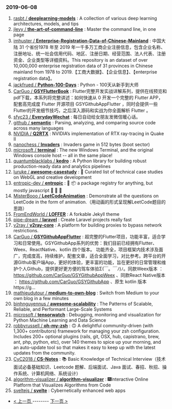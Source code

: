 ### 2019-06-08 
1. [rasbt / **deeplearning-models**](https://github.com/rasbt/deeplearning-models) : A collection of various deep learning architectures, models, and tips
1. [jlevy / **the-art-of-command-line**](https://github.com/jlevy/the-art-of-command-line) : Master the command line, in one page
1. [imhuster / **Enterprise-Registration-Data-of-Chinese-Mainland**](https://github.com/imhuster/Enterprise-Registration-Data-of-Chinese-Mainland) : 中国大陆 31 个省份1978 年至 2019 年一千多万工商企业注册信息，包含企业名称、注册地址、统一社会信用代码、地区、注册日期、经营范围、法人代表、注册资金、企业类型等详细资料。This repository is an dataset of over 10,000,000 enterprise registration data of 31 provinces in Chinese mainland from 1978 to 2019.【工商大数据】、【企业信息】、【enterprise registration data】。
1. [jackfrued / **Python-100-Days**](https://github.com/jackfrued/Python-100-Days) : Python - 100天从新手到大师
1. [CarGuo / **GSYFlutterBook**](https://github.com/CarGuo/GSYFlutterBook) : Flutter完整开发实战详解系列，提供在线预览和pdf下载，本系列将完整讲述：如何快速从 0 开发一个完整的 Flutter APP，配套高完成度 Flutter 开源项目 GSYGithubAppFlutter ，同时会提供一些Flutter的开发细节技巧，之后深入源码和实战为你全面解析 Flutter 。
1. [sfyc23 / **EverydayWechat**](https://github.com/sfyc23/EverydayWechat) : 每日自动给女朋友发微信暖心话。
1. [github / **semantic**](https://github.com/github/semantic) : Parsing, analyzing, and comparing source code across many languages
1. [NVIDIA / **Q2RTX**](https://github.com/NVIDIA/Q2RTX) : NVIDIA’s implementation of RTX ray-tracing in Quake II
1. [nanochess / **Invaders**](https://github.com/nanochess/Invaders) : Invaders game in 512 bytes (boot sector)
1. [microsoft / **terminal**](https://github.com/microsoft/terminal) : The new Windows Terminal, and the original Windows console host -- all in the same place!
1. [quantumblacklabs / **kedro**](https://github.com/quantumblacklabs/kedro) : A Python library for building robust production-ready data and analytics pipelines
1. [luruke / **awesome-casestudy**](https://github.com/luruke/awesome-casestudy) : 📕 Curated list of technical case studies on WebGL and creative development
1. [entropic-dev / **entropic**](https://github.com/entropic-dev/entropic) : 🦝 📦 a package registry for anything, but mostly javascript 🦝 🦝 🦝
1. [MisterBooo / **LeetCodeAnimation**](https://github.com/MisterBooo/LeetCodeAnimation) : Demonstrate all the questions on LeetCode in the form of animation.（用动画的形式呈现解LeetCode题目的思路）
1. [FromEndWorld / **LOFFER**](https://github.com/FromEndWorld/LOFFER) : A forkable Jekyll theme
1. [pipe-dream / **laravel**](https://github.com/pipe-dream/laravel) : Create Laravel projects really fast
1. [v2ray / **v2ray-core**](https://github.com/v2ray/v2ray-core) : A platform for building proxies to bypass network restrictions.
1. [CarGuo / **GSYGithubAppFlutter**](https://github.com/CarGuo/GSYGithubAppFlutter) : 超完整的Flutter项目，功能丰富，适合学习和日常使用。GSYGithubApp系列的优势：我们目前已经拥有Flutter、Weex、ReactNative、kotlin 四个版本。 功能齐全，项目框架内技术涉及面广，完成度高，持续维护，配套文章，适合全面学习，对比参考。跨平台的开源Github客户端App，更好的体验，更丰富的功能，旨在更好的日常管理和维护个人Github，提供更好更方便的驾车体验Σ(￣。￣ﾉ)ﾉ。同款Weex版本 ： https://github.com/CarGuo/GSYGithubAppWeex 、同款React Native版本 ： https://github.com/CarGuo/GSYGithubApp 、原生 kotlin 版本 https://g…
1. [mathieudutour / **medium-to-own-blog**](https://github.com/mathieudutour/medium-to-own-blog) : Switch from Medium to your own blog in a few minutes
1. [binhnguyennus / **awesome-scalability**](https://github.com/binhnguyennus/awesome-scalability) : The Patterns of Scalable, Reliable, and Performant Large-Scale Systems
1. [microsoft / **tensorwatch**](https://github.com/microsoft/tensorwatch) : Debugging, monitoring and visualization for Python Machine Learning and Data Science
1. [robbyrussell / **oh-my-zsh**](https://github.com/robbyrussell/oh-my-zsh) : 🙃 A delightful community-driven (with 1,300+ contributors) framework for managing your zsh configuration. Includes 200+ optional plugins (rails, git, OSX, hub, capistrano, brew, ant, php, python, etc), over 140 themes to spice up your morning, and an auto-update tool so that makes it easy to keep up with the latest updates from the community.
1. [CyC2018 / **CS-Notes**](https://github.com/CyC2018/CS-Notes) : 📚 Basic Knowledge of Technical Interview（技术面试必备基础知识、Leetcode 题解、后端面试、Java 面试、春招、秋招、操作系统、计算机网络、系统设计）
1. [algorithm-visualizer / **algorithm-visualizer**](https://github.com/algorithm-visualizer/algorithm-visualizer) : 🎆Interactive Online Platform that Visualizes Algorithms from Code
1. [sveltejs / **svelte**](https://github.com/sveltejs/svelte) : Cybernetically enhanced web apps 

- [ < 上一页 ](https://github.com/able8/github-trending-daily-record/blob/master/2019-06-07.md) -------- [ 下一页 > ](https://github.com/able8/github-trending-daily-record/blob/master/2019-06-09.md)